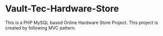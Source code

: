 # Vault-Tec-Hardware-Store
This is a PHP MySQL based Online Hardware Store Project. This project is created by following MVC pattern. 
